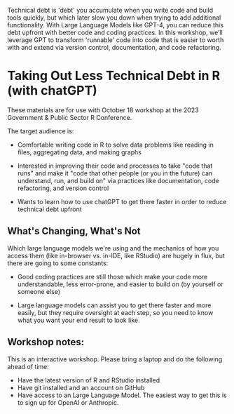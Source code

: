 Technical debt is 'debt' you accumulate when you write code and build tools quickly, but which later slow you down when trying to add additional functionality. With Large Language Models like GPT-4, you can reduce this debt upfront with better code and coding practices. In this workshop, we’ll leverage GPT to transform 'runnable' code into code that is easier to worth with and extend via version control, documentation, and code refactoring. 

# Taking Out Less Technical Debt in R (with chatGPT)

These materials are for use with October 18 workshop at the 2023 Government & Public Sector R Conference.

The target audience is:

* Comfortable writing code in R to solve data problems like reading in files, aggregating data, and making graphs

* Interested in improving their code and processes to take "code that runs" and make it "code that other people (or you in the future) can understand, run, and build on" via practices like documentation, code refactoring, and version control

* Wants to learn how to use chatGPT to get there faster in order to reduce technical debt upfront

## What's Changing, What's Not

Which large language models we're using and the mechanics of how you access them (like in-browser vs. in-IDE, like RStudio) are hugely in flux, but there are going to some constants:

* Good coding practices are still those which make your code more understandable, less error-prone, and easier to build on (by yourself or someone else)

* Large language models can assist you to get there faster and more easily, but they require oversight at each step, so you need to know what you want your end result to look like

## Workshop notes: 

This is an interactive workshop. Please bring a laptop and do the following ahead of time:

* Have the latest version of R and RStudio installed
* Have git installed and an account on GitHub
* Have access to an Large Language Model. The easiest way to get this is to sign up for OpenAI or Anthropic. 
